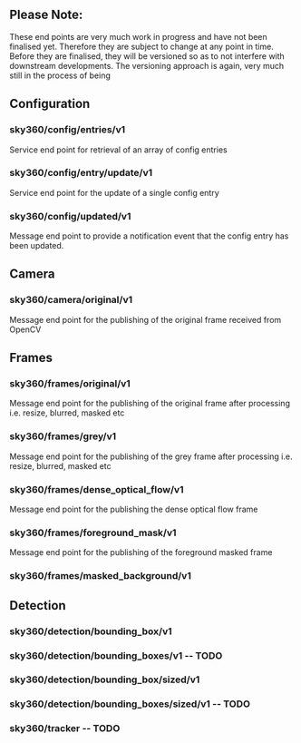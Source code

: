 ## Please Note: 
These end points are very much work in progress and have not been finalised yet. Therefore they are subject to change at any point in time. Before they are finalised, they will be versioned so as to not interfere with downstream developments. The versioning approach is again, very much still in the process of being 

## Configuration

### sky360/config/entries/v1
Service end point for retrieval of an array of config entries

### sky360/config/entry/update/v1
Service end point for the update of a single config entry

### sky360/config/updated/v1
Message end point to provide a notification event that the config entry has been updated.

## Camera

### sky360/camera/original/v1
Message end point for the publishing of the original frame received from OpenCV

## Frames

### sky360/frames/original/v1
Message end point for the publishing of the original frame after processing i.e. resize, blurred, masked etc

### sky360/frames/grey/v1
Message end point for the publishing of the grey frame after processing i.e. resize, blurred, masked etc

### sky360/frames/dense_optical_flow/v1
Message end point for the publishing the dense optical flow frame

### sky360/frames/foreground_mask/v1
Message end point for the publishing of the foreground masked frame

### sky360/frames/masked_background/v1

## Detection

### sky360/detection/bounding_box/v1

### sky360/detection/bounding_boxes/v1 -- TODO

### sky360/detection/bounding_box/sized/v1

### sky360/detection/bounding_boxes/sized/v1 -- TODO


### sky360/tracker -- TODO



